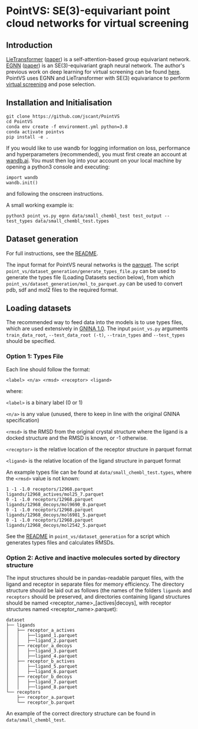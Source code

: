 # PointVS: SE(3)-equivariant point cloud networks for virtual screening

## Introduction

[LieTransformer](https://github.com/oxcsml/lie-transformer)
([paper](https://arxiv.org/abs/2012.10885)) is a self-attention-based group 
equivariant network. [EGNN](https://github.com/vgsatorras/egnn)
([paper](https://arxiv.org/pdf/2102.09844.pdf)) is an SE(3)-equivariant
graph neural network. The author's previous work on deep learning for
virtual screening can be found 
[here](https://pubs.acs.org/doi/10.1021/acs.jcim.0c00263). PointVS uses EGNN
and LieTransformer with SE(3) equivariance to perform
[virtual screening](https://en.wikipedia.org/wiki/Virtual_screening) and
pose selection.

## Installation and Initialisation
```
git clone https://github.com/jscant/PointVS
cd PointVS
conda env create -f environment.yml python=3.8
conda activate pointvs
pip install -e .
```
If you would like to use wandb for logging information on loss, performance and
hyperparameters (recommended), you must first create an account at
[wandb.ai](https://wandb.ai). You must then log into your account on your local
machine by opening a python3 console and executing:
```
import wandb
wandb.init()
```
and following the onscreen instructions.

A small working example is:
```
python3 point_vs.py egnn data/small_chembl_test test_output --test_types data/small_chembl_test.types
```

## Dataset generation

For full instructions, see the [README](https://github.com/jscant/PointVS/tree/master/point_vs/dataset_generation).

The input format for PointVS neural networks is the 
[parquet](http://parquet.apache.org/documentation/latest/). The script
`point_vs/dataset_generation/generate_types_file.py` can be used to generate
the types file (Loading Datasets section below), from which
`point_vs/dataset_generation/mol_to_parquet.py` can be used to convert 
pdb, sdf and mol2 files to the required format.

## Loading datasets
The recommended way to feed data into the models is to use types files, which
are used extensively in [GNINA 1.0](https://github.com/gnina/gnina). The
input `point_vs.py` arguments `train_data_root`, `--test_data_root (-t)`,
`--train_types` and `--test_types` should be specified.

### Option 1: Types File
Each line should follow the format:

`<label> <n/a> <rmsd> <receptor> <ligand>`

where:

`<label>` is a binary label (0 or 1)

`<n/a>` is any value (unused, there to keep in line with the original GNINA 
specification)

`<rmsd>` is the RMSD from the original crystal structure where the ligand is a 
docked structure and the RMSD is known, or -1 otherwise.

`<receptor>` is the relative location of the receptor structure in parquet format

`<ligand>` is the relative location of the ligand structure in parquet format

An example
types file can be found at `data/small_chembl_test.types`, where the `<rmsd>`
value is not known:

```
1 -1 -1.0 receptors/12968.parquet ligands/12968_actives/mol25_7.parquet
0 -1 -1.0 receptors/12968.parquet ligands/12968_decoys/mol9690_0.parquet
0 -1 -1.0 receptors/12968.parquet ligands/12968_decoys/mol6981_5.parquet
0 -1 -1.0 receptors/12968.parquet ligands/12968_decoys/mol2542_5.parquet
```

See the [README](https://github.com/jscant/PointVS/tree/master/point_vs/dataset_generation)
in `point_vs/dataset_generation` for a script which generates types files and 
calculates RMSDs.

### Option 2: Active and inactive molecules sorted by directory structure

The input structures should be in pandas-readable parquet files, with the ligand
and receptor in separate files for memory efficiency. The directory structure 
should be laid out as follows (the names of the folders `ligands` and 
`receptors` should be preserved, and directories containing ligand structures
should be named \<receptor\_name\>\_[actives|decoys], with receptor structures 
named \<receptor\_name\>.parquet):

```
dataset
├── ligands
│   ├── receptor_a_actives
│   │   ├──ligand_1.parquet
│   │   ├──ligand_2.parquet
│   ├── receptor_a_decoys
│   │   ├──ligand_3.parquet
│   │   ├──ligand_4.parquet
│   ├── receptor_b_actives
│   │   ├──ligand_5.parquet
│   │   ├──ligand_6.parquet
│   ├── receptor_b_decoys
│   │   ├──ligand_7.parquet
│   │   ├──ligand_8.parquet
└── receptors
    ├── receptor_a.parquet
    └── receptor_b.parquet
```

An example of the correct directory structure can be found in 
`data/small_chembl_test`.

